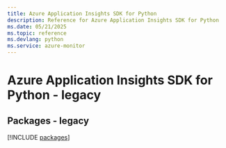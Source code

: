 ```yaml
---
title: Azure Application Insights SDK for Python
description: Reference for Azure Application Insights SDK for Python
ms.date: 05/21/2025
ms.topic: reference
ms.devlang: python
ms.service: azure-monitor
---
```

# Azure Application Insights SDK for Python - legacy
## Packages - legacy
[!INCLUDE [packages](application-insights-index.md)]